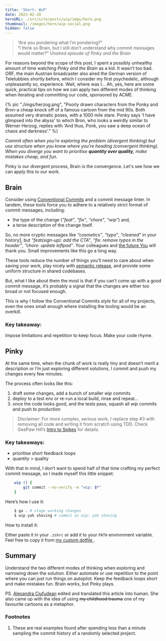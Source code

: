 ```yaml
---
title: 'Short: WiP'
date: 2023-02-20
heroURL: ./src/site/posts/wip/imgs/hero.png
thumbnail: /images/hero/wip-social.png
hidden: false
---
```


>“Are you pondering what I’m pondering?” <br>
> “I think so Brain, but I still don’t understand why commit messages would matter?”
> <cite> Unaired episode of Pinky and the Brain</cite>

For reasons beyond the scope of this post, I spent a possibly unhealthy amount of time watching _Pinky and the Brain_ as a kid. It wasn’t too bad. ORF, the main Austrian broadcaster also aired the German version of Teletubbies shortly before, which I consider my first psychedelic, although unpleasantly so, experience. Wait, where was I… Ah, yes, here are some quick, practical tips on how we can apply two different modes of thinking when iterating and committing our code, sponsored by ACME.


{% pic "./imgs/herzog.png", "Poorly drawn characters from the Ponky and Bron-a cheap knock off of a famous cartoon from the mid 90s. Both assumed very dramatic poses, with a 1000 mile stare. Ponky says 'I have glimpsed into the abyss' to which Bron, who looks a weirdly similar to Werner Herzog, replies with 'And thus, Ponk, you saw a deep ocean of chaos and darkness'." %}

_Commit often when you’re exploring the problem (divergent thinking) but use structure when you know where you’re heading (convergent thinking). When you diverge you want to prioritise **quantity over quality**, make mistakes cheap, and fun._

Pinky is our divergent process, Brain is the convergence. Let's see how we can apply this to our work.

##  Brain

Consider using [Conventional Commits](https://www.conventionalcommits.org/en/v1.0.0/) and a commit message linter. In tandem, these tools force you to adhere to a relatively strict format of commit messages, including: 

* the type of the change (*“feat”*, *“fix”*, *“chore”*, *“wip”*) and,
* a terse description of the change itself.

So, no more cryptic messages like _“cosmetics”_, _“typo”_, _“cleaned”_ in your history<a href='#footnote-1' class='footnote'>1</a>, but _“feat(sign-up): add the CTA”_, _“fix: remove typos in the header”_, _“chore: update leftpad”_. Your colleagues and [the future You](/posts/emotive-conjugation#a-ghost-story) will thank you. Small improvements like this go a long way.

These tools reduce the number of things you’ll need to care about when saving your work, play nicely with [semantic release](https://github.com/semantic-release/semantic-release), and provide some uniform structure in shared codebases.

But, what I like about them the most is that if you can’t come up with a good commit message, it’s probably a signal that the changes are either too broad or not focused enough.

This is why I follow the Conventional Commits _style_ for all of my projects, even the ones small enough where installing the tooling would be an overkill.

### Key takeaway:

Impose limitations and repetition to keep focus. Make your code rhyme.

## Pinky

At the same time, when the chunk of work is really tiny and doesn’t merit a description or I’m just exploring different solutions, I commit and push my changes every few minutes.

The process often looks like this:

1. draft some changes, add a bunch of smaller _wip_ commits
2. deploy to a test env or re-run a local build, rinse and repeat…
3. once the code looks good, and the tests pass, squash all _wip_ commits and push to production

> Disclaimer:  For more complex, serious work, I replace step #3 with removing all code and writing it from scratch using TDD. Check GeePaw Hill’s [Intro to Spikes](https://www.geepawhill.org/2020/06/02/an-intro-to-spikes/) for details.


### Key takeaways:

* prioritise short feedback loops
* quantity > quality

With that in mind, I don’t want to spend half of that time crafting my perfect commit message, so I made myself this little snippet:


```bash
    wip () {
        git commit --no-verify -m "wip: $*"
    }
```


Here’s how I use it:


```bash
    $ ga . # stage working changes
    $ wip yak shaving # commit as wip: yak shaving
```


How to install it:

Either paste it in your `.zshrc` or add it to your `PATH` environment variable. Feel free to copy it from [my custom dotfile ](https://github.com/paprikka/dotfile-paella).

## Summary

Understand the two different modes of thinking when exploring and narrowing down the solution. Either automate or use repetition to the point where you can just run things on autopilot. Keep the feedback loops short and make mistakes fun. Brain works, but Pinky plays.

PS. [Alexandra Ciufudean](https://uk.linkedin.com/in/alexandra-ciufudean-36b65514a) edited and translated this article into human. She also came up with the idea of using ~~my childhood trauma~~ one of my favourite cartoons as a metaphor.

### Footnotes

1. <span id='footnote-1'></span> These are real examples found after spending less than a minute sampling the commit history of a randomly selected project.
